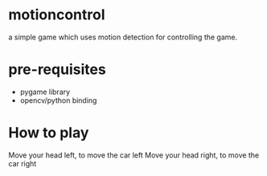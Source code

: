 motioncontrol
=============

a simple game which uses motion detection for controlling the game.


pre-requisites
==============

* pygame library
* opencv/python binding


How to play
===========

Move your head left, to move the car left
Move your head right, to move the car right




